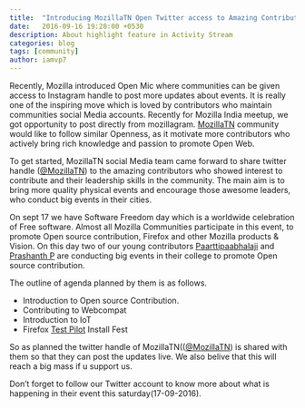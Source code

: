 ```yaml
---
title:  "Introducing MozillaTN Open Twitter access to Amazing Contributors"
date:   2016-09-16 19:28:00 +0530
description: About highlight feature in Activity Stream
categories: blog
tags: [community]
author: iamvp7
---
```



Recently, Mozilla introduced Open Mic where communities can be given access to Instagram handle to post more updates about events. It is really one of the inspiring move which is loved by contributors who maintain communities social Media accounts. Recently for Mozilla India meetup, we got opportunity to post directly from mozillagram. [MozillaTN](http://mozillatn.github.io) community would like to follow similar Openness, as it motivate more contributors who actively bring rich knowledge and passion to promote Open Web.

To get started, MozillaTN social Media team came forward to share twitter handle ([@MozillaTN](https://twitter.com/mozillatn)) to the amazing contributors who showed interest to contribute and their leadership skills in the community. The main aim is to bring more quality physical events and encourage those awesome leaders, who conduct big events in their cities.

On sept 17 we have Software Freedom day which is a worldwide celebration of Free software. Almost all Mozilla Communities participate in this event, to promote  Open source contribution, Firefox and other Mozilla products & Vision. On this day two of our young contributors [Paarttipaabhalaji](https://twitter.com/paarilovely) and [Prashanth P](https://twitter.com/prasanthp96) are conducting big events in their college to promote Open source contribution.

The outline  of agenda planned by them is as follows.
- Introduction to Open source Contribution.
- Contributing to Webcompat
- Introduction to IoT
- Firefox [Test Pilot](http://mozillatn.github.io/blog/Firefox-test-pilot/) Install Fest

So as planned  the twitter handle of MozillaTN(([@MozillaTN](http://twitter.com/mozillaTN/)) is shared with them so that they can post the updates live. We also belive that this will reach a big mass if u support us.

Don’t forget to follow our Twitter account to know more about what is happening in their event this saturday(17-09-2016). 
